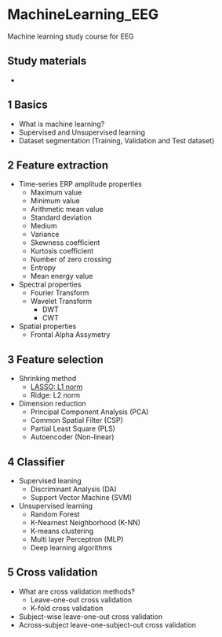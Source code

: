 # MachineLearning_EEG
Machine learning study course for EEG

## Study materials
- 

## 1 Basics
- What is machine learning?
- Supervised and Unsupervised learning
- Dataset segmentation (Training, Validation and Test dataset)

## 2 Feature extraction
- Time-series ERP amplitude properties
  - Maximum value
  - Minimum value
  - Arithmetic mean value
  - Standard deviation
  - Medium
  - Variance
  - Skewness coefficient
  - Kurtosis coefficient
  - Number of zero crossing
  - Entropy
  - Mean energy value
- Spectral properties
  - Fourier Transform
  - Wavelet Transform
    - DWT
    - CWT
- Spatial properties
  - Frontal Alpha Assymetry

## 3 Feature selection
- Shrinking method
  - [LASSO: L1 norm](http://blueskyvision.tistory.com/193)
  - Ridge: L2 norm
- Dimension reduction
  - Principal Component Analysis (PCA)
  - Common Spatial Filter (CSP)
  - Partial Least Square (PLS)
  - Autoencoder (Non-linear)
 
## 4 Classifier
- Supervised leaning
  - Discriminant Analysis (DA)
  - Support Vector Machine (SVM)
- Unsupervised learning
  - Random Forest
  - K-Nearnest Neighborhood (K-NN)
  - K-means clustering
  - Multi layer Perceptron (MLP)
  - Deep learning algorithms
 
## 5 Cross validation
 - What are cross validation methods?
   - Leave-one-out cross validation
   - K-fold cross validation
 - Subject-wise leave-one-out cross validation
 - Across-subject leave-one-subject-out cross validation
